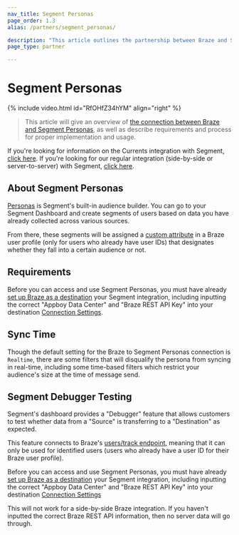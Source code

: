 ```yaml
---
nav_title: Segment Personas
page_order: 1.3
alias: /partners/segment_personas/

description: "This article outlines the partnership between Braze and Segment, a customer data platform that collects and routes information between sources in your marketing stack."
page_type: partner

---
```


# Segment Personas

{% include video.html id="RfOHfZ34hYM" align="right" %}

> This article will give an overview of [the connection between Braze and Segment Personas](https://segment.com/docs/destinations/braze/#personas), as well as describe requirements and process for proper implementation and usage.

If you're looking for information on the Currents integration with Segment, [click here]({{site.baseurl}}/partners/data_and_infrastructure_agility/customer_data_platform/segment_for_currents/). If you're looking for our regular integration (side-by-side or server-to-server) with Segment, [click here]({{site.baseurl}}/partners/data_and_infrastructure_agility/customer_data_platform/segment/).

## About Segment Personas

[Personas](https://segment.com/docs/personas/) is Segment's built-in audience builder. You can go to your Segment Dashboard and create segments of users based on data you have already collected across various sources.

From there, these segments will be assigned a [custom attribute]({{site.baseurl}}/user_guide/data_and_analytics/custom_data/custom_attributes/) in a Braze user profile (only for users who already have user IDs) that designates whether they fall into a certain audience or not.

## Requirements

Before you can access and use Segment Personas, you must have already [set up Braze as a destination]({{site.baseurl}}/partners/data_and_infrastructure_agility/customer_data_platform/segment/) your Segment integration, including inputting the correct "Appboy Data Center" and "Braze REST API Key" into your destination [Connection Settings]({{site.baseurl}}/partners/data_and_infrastructure_agility/customer_data_platform/segment/#connection-settings).

## Sync Time

Though the default setting for the Braze to Segment Personas connection is `Realtime`, there are some filters that will disqualify the persona from syncing in real-time, including some time-based filters which restrict your audience's size at the time of message send.

## Segment Debugger Testing

Segment's dashboard provides a "Debugger" feature that allows customers to test whether data from a "Source" is transferring to a "Destination" as expected.

This feature connects to Braze's [users/track endpoint]({{site.baseurl}}/api/endpoints/user_data/#user-track-endpoint), meaning that it can only be used for identified users (users who already have a user ID for their Braze user profile).

Before you can access and use Segment Personas, you must have already [set up Braze as a destination]({{site.baseurl}}/partners/data_and_infrastructure_agility/customer_data_platform/segment/) your Segment integration, including inputting the correct "Appboy Data Center" and "Braze REST API Key" into your destination [Connection Settings]({{site.baseurl}}/partners/data_and_infrastructure_agility/customer_data_platform/segment/#connection-settings)


This will not work for a side-by-side Braze integration. If you haven't inputted the correct Braze REST API information, then no server data will go through.
